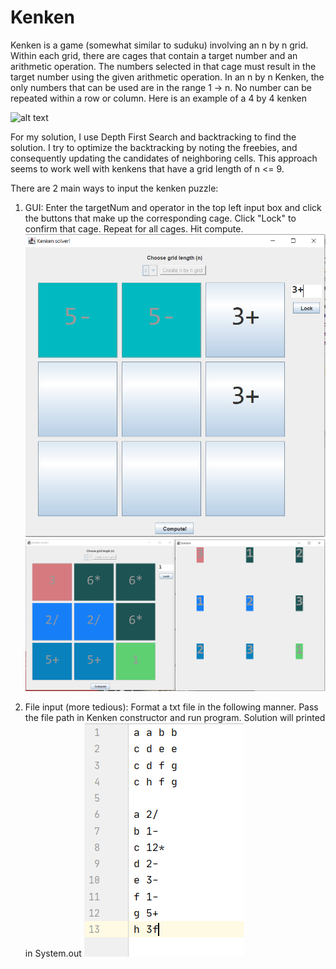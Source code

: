 # Kenken
Kenken is a game (somewhat similar to suduku) involving an n by n grid. Within each grid, there are cages that contain a target number and an arithmetic operation. 
The numbers selected in that cage must result in the target number using the given arithmetic operation. In an n by n Kenken, the only numbers that can be used are 
in the range 1 -> n. No number can be repeated within a row or column. Here is an example of a 4 by 4 kenken   

![alt text](http://www.kenkenpuzzle.com/assets/4x4-72dc4cbbdf6703b668e89907cf51d79f.png)

For my solution, I use Depth First Search and backtracking to find the solution. I try to optimize the backtracking by noting the freebies, and consequently updating the 
candidates of neighboring cells. This approach seems to work well with kenkens that have a grid length of n <= 9. 

There are 2 main ways to input the kenken puzzle:
  1) GUI: Enter the targetNum and operator in the top left input box and click the buttons that make up the corresponding cage. Click "Lock" to confirm that cage. Repeat for all 
     cages. Hit compute. 
     ![Alt text](/../ReadMePics/Capture.PNG?raw=true)
     ![Alt text](/../ReadMePics/Capture1.PNG?raw=true)
     
  2) File input (more tedious): Format a txt file in the following manner. Pass the file path in Kenken constructor and run program. Solution will printed in System.out
     ![Alt text](/../ReadMePics/Capture2.PNG?raw=true)
  
